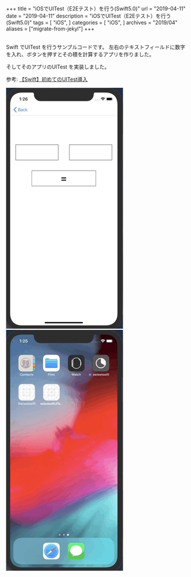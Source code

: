+++
title = "iOSでUITest（E2Eテスト）を行う(Swift5.0)"
url = "2019-04-11"
date = "2019-04-11"
description = "iOSでUITest（E2Eテスト）を行う(Swift5.0)"
tags = [
    "iOS",
]
categories = [
    "iOS",
]
archives = "2019/04"
aliases = ["migrate-from-jekyl"]
+++

<br>
Swift でUITest を行うサンプルコードです。  
左右のテキストフィールドに数字を入れ、ボタンを押すとその積を計算するアプリを作りました。  

そしてそのアプリのUITest を実装しました。  

参考: [【Swift】初めてのUITest導入](https://qiita.com/taji-taji/items/c00e5b94376c37f17443)

![alt](1.gif)
![alt](2.gif)

<script src="https://gist.github.com/O-Junpei/5aba51305d74c009a2c878897837e006.js"></script>

<script src="https://gist.github.com/O-Junpei/5aba51305d74c009a2c878897837e006.js"></script>
